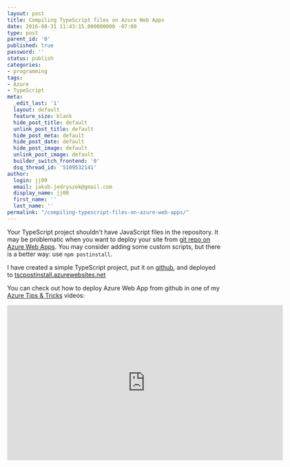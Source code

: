 ```yaml
---
layout: post
title: Compiling TypeScript files on Azure Web Apps
date: 2016-08-31 11:43:15.000000000 -07:00
type: post
parent_id: '0'
published: true
password: ''
status: publish
categories:
- programming
tags:
- Azure
- TypeScript
meta:
  _edit_last: '1'
  layout: default
  feature_size: blank
  hide_post_title: default
  unlink_post_title: default
  hide_post_meta: default
  hide_post_date: default
  hide_post_image: default
  unlink_post_image: default
  builder_switch_frontend: '0'
  dsq_thread_id: '5109532141'
author:
  login: jj09
  email: jakub.jedryszek@gmail.com
  display_name: jj09
  first_name: ''
  last_name: ''
permalink: "/compiling-typescript-files-on-azure-web-apps/"
---
```

<p>Your TypeScript project shouldn't have JavaScript files in the repository. It may be problematic when you want to deploy your site from <a href="http://jj09.net/azure-portal-tips-tricks-15-deploying-website-with-git/">git repo on Azure Web Apps</a>. You may consider adding some custom scripts, but there is a better way: use <code>npm postinstall</code>.</p>
<p>I have created a simple TypeScript project, put it on <a href="https://github.com/jj09/tsc-postinstall">github</a>, and deployed to <a href="http://tscpostinstall.azurewebsites.net/">tscpostinstall.azurewebsites.net</a></p>
<p>You can check out how to deploy Azure Web App from github in one of my <a href="http://aka.ms/azuretipsandtricks">Azure Tips &amp; Tricks</a> videos:</p>
<p><iframe src="https://www.youtube.com/embed/dWvZz9zB7ck" width="640" height="360" frameborder="0" allowfullscreen="allowfullscreen"></iframe></p>
